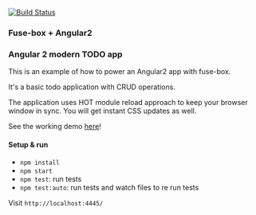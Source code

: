 [![Build Status](https://travis-ci.org/fuse-box/angular2-example.svg?branch=master)](https://travis-ci.org/fuse-box/angular2-example)

### Fuse-box + Angular2

### Angular 2 modern TODO app

This is an example of how to power an Angular2 app with fuse-box.

It's a basic todo application with CRUD operations.

The application uses HOT module reload approach to keep your browser window in sync. 
You will get instant CSS updates as well.


See the working demo [here](https://fuse-box.github.io/angular2-example/)!

#### Setup & run
* `npm install`
* `npm start`
* `npm test`: run tests
* `npm test:auto`: run tests and watch files to re run tests

Visit `http://localhost:4445/`
